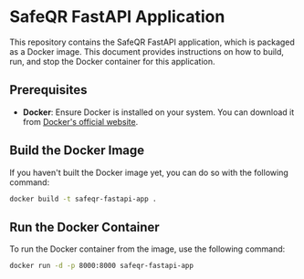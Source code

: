 # SafeQR FastAPI Application

This repository contains the SafeQR FastAPI application, which is packaged as a Docker image. This document provides instructions on how to build, run, and stop the Docker container for this application.

## Prerequisites

- **Docker**: Ensure Docker is installed on your system. You can download it from [Docker's official website](https://www.docker.com/get-started).

## Build the Docker Image

If you haven't built the Docker image yet, you can do so with the following command:

```bash
docker build -t safeqr-fastapi-app .
```

## Run the Docker Container

To run the Docker container from the image, use the following command:

```bash
docker run -d -p 8000:8000 safeqr-fastapi-app
```